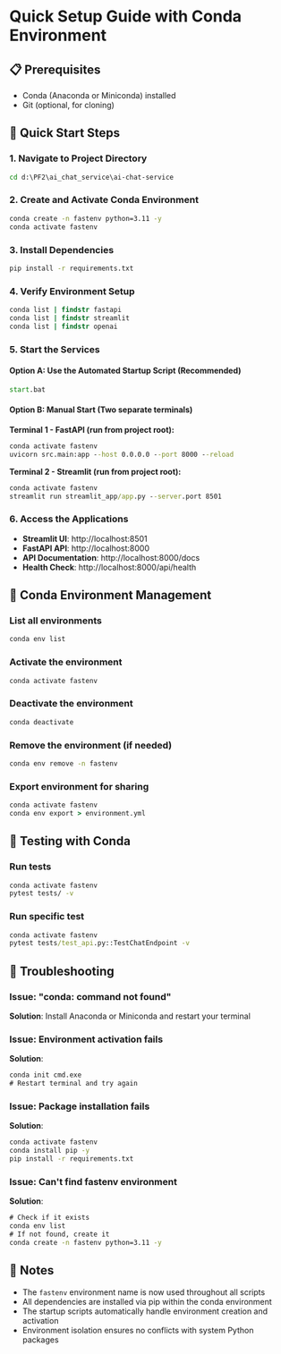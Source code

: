 # Quick Setup Guide with Conda Environment

## 📋 Prerequisites
- Conda (Anaconda or Miniconda) installed
- Git (optional, for cloning)

## 🚀 Quick Start Steps

### 1. Navigate to Project Directory
```cmd
cd d:\PF2\ai_chat_service\ai-chat-service
```

### 2. Create and Activate Conda Environment
```cmd
conda create -n fastenv python=3.11 -y
conda activate fastenv
```

### 3. Install Dependencies
```cmd
pip install -r requirements.txt
```

### 4. Verify Environment Setup
```cmd
conda list | findstr fastapi
conda list | findstr streamlit
conda list | findstr openai
```

### 5. Start the Services

#### Option A: Use the Automated Startup Script (Recommended)
```cmd
start.bat
```

#### Option B: Manual Start (Two separate terminals)
**Terminal 1 - FastAPI (run from project root):**
```cmd
conda activate fastenv
uvicorn src.main:app --host 0.0.0.0 --port 8000 --reload
```

**Terminal 2 - Streamlit (run from project root):**
```cmd
conda activate fastenv
streamlit run streamlit_app/app.py --server.port 8501
```

### 6. Access the Applications
- **Streamlit UI**: http://localhost:8501
- **FastAPI API**: http://localhost:8000
- **API Documentation**: http://localhost:8000/docs
- **Health Check**: http://localhost:8000/api/health

## 🔧 Conda Environment Management

### List all environments
```cmd
conda env list
```

### Activate the environment
```cmd
conda activate fastenv
```

### Deactivate the environment
```cmd
conda deactivate
```

### Remove the environment (if needed)
```cmd
conda env remove -n fastenv
```

### Export environment for sharing
```cmd
conda activate fastenv
conda env export > environment.yml
```

## 🧪 Testing with Conda

### Run tests
```cmd
conda activate fastenv
pytest tests/ -v
```

### Run specific test
```cmd
conda activate fastenv
pytest tests/test_api.py::TestChatEndpoint -v
```

## 🐛 Troubleshooting

### Issue: "conda: command not found"
**Solution**: Install Anaconda or Miniconda and restart your terminal

### Issue: Environment activation fails
**Solution**: 
```cmd
conda init cmd.exe
# Restart terminal and try again
```

### Issue: Package installation fails
**Solution**:
```cmd
conda activate fastenv
conda install pip -y
pip install -r requirements.txt
```

### Issue: Can't find fastenv environment
**Solution**:
```cmd
# Check if it exists
conda env list
# If not found, create it
conda create -n fastenv python=3.11 -y
```

## 📝 Notes
- The `fastenv` environment name is now used throughout all scripts
- All dependencies are installed via pip within the conda environment
- The startup scripts automatically handle environment creation and activation
- Environment isolation ensures no conflicts with system Python packages
